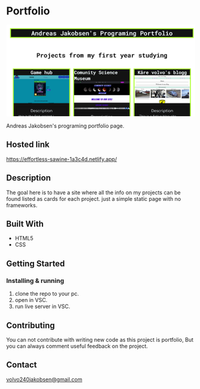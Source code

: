 # Portfolio

![image](https://github.com/volvojakobsen/portfolio/blob/main/images/portfolio.png)

Andreas Jakobsen's programing portfolio page.

## Hosted link

https://effortless-sawine-1a3c4d.netlify.app/

## Description

The goal here is to have a site where all the info on my projects can be found listed as cards for each project.
just a simple static page with no frameworks.

## Built With

- HTML5
- CSS

## Getting Started

### Installing & running

1. clone the repo to your pc.
2. open in VSC.
3. run live server in VSC.

## Contributing

You can not contribute with writing new code as this project is portfolio, But you can always comment useful feedback on the project.

## Contact

volvo240jakobsen@gmail.com
